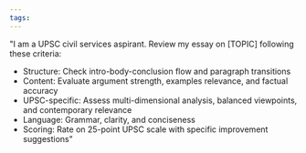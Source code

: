 ```yaml
---
tags:
---
```



"I am a UPSC civil services aspirant. Review my essay on [TOPIC] following these criteria:
- Structure: Check intro-body-conclusion flow and paragraph transitions
- Content: Evaluate argument strength, examples relevance, and factual accuracy
- UPSC-specific: Assess multi-dimensional analysis, balanced viewpoints, and contemporary relevance
- Language: Grammar, clarity, and conciseness
- Scoring: Rate on 25-point UPSC scale with specific improvement suggestions"